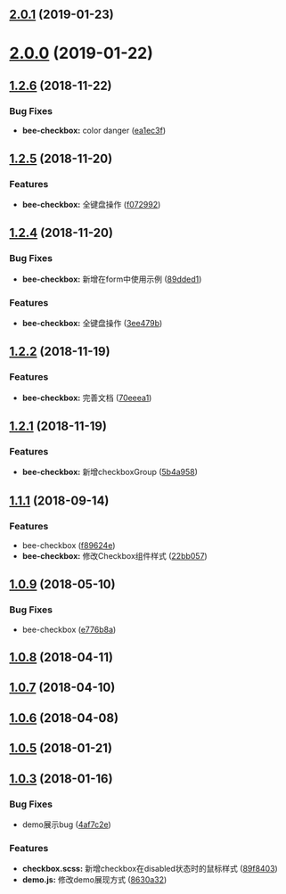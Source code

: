 <a name="2.0.1"></a>
## [2.0.1](https://github.com/tinper-bee/checkbox/compare/v2.0.0...v2.0.1) (2019-01-23)



<a name="2.0.0"></a>
# [2.0.0](https://github.com/tinper-bee/checkbox/compare/v1.2.6...v2.0.0) (2019-01-22)



<a name="1.2.6"></a>
## [1.2.6](https://github.com/tinper-bee/checkbox/compare/v1.2.5...v1.2.6) (2018-11-22)


### Bug Fixes

* **bee-checkbox:** color  danger ([ea1ec3f](https://github.com/tinper-bee/checkbox/commit/ea1ec3f))



<a name="1.2.5"></a>
## [1.2.5](https://github.com/tinper-bee/checkbox/compare/v1.2.4...v1.2.5) (2018-11-20)


### Features

* **bee-checkbox:** 全键盘操作 ([f072992](https://github.com/tinper-bee/checkbox/commit/f072992))



<a name="1.2.4"></a>
## [1.2.4](https://github.com/tinper-bee/checkbox/compare/v1.2.2...v1.2.4) (2018-11-20)


### Bug Fixes

* **bee-checkbox:** 新增在form中使用示例 ([89dded1](https://github.com/tinper-bee/checkbox/commit/89dded1))


### Features

* **bee-checkbox:** 全键盘操作 ([3ee479b](https://github.com/tinper-bee/checkbox/commit/3ee479b))



<a name="1.2.2"></a>
## [1.2.2](https://github.com/tinper-bee/checkbox/compare/v1.2.1...v1.2.2) (2018-11-19)


### Features

* **bee-checkbox:** 完善文档 ([70eeea1](https://github.com/tinper-bee/checkbox/commit/70eeea1))



<a name="1.2.1"></a>
## [1.2.1](https://github.com/tinper-bee/checkbox/compare/v1.1.1...v1.2.1) (2018-11-19)


### Features

* **bee-checkbox:** 新增checkboxGroup ([5b4a958](https://github.com/tinper-bee/checkbox/commit/5b4a958))



<a name="1.1.1"></a>
## [1.1.1](https://github.com/tinper-bee/checkbox/compare/v1.0.10...v1.1.1) (2018-09-14)


### Features

* bee-checkbox ([f89624e](https://github.com/tinper-bee/checkbox/commit/f89624e))
* **bee-checkbox:** 修改Checkbox组件样式 ([22bb057](https://github.com/tinper-bee/checkbox/commit/22bb057))



<a name="1.0.9"></a>
## [1.0.9](https://github.com/tinper-bee/checkbox/compare/v1.0.8...v1.0.9) (2018-05-10)


### Bug Fixes

* bee-checkbox ([e776b8a](https://github.com/tinper-bee/checkbox/commit/e776b8a))



<a name="1.0.8"></a>
## [1.0.8](https://github.com/tinper-bee/checkbox/compare/v1.0.7...v1.0.8) (2018-04-11)



<a name="1.0.7"></a>
## [1.0.7](https://github.com/tinper-bee/checkbox/compare/v1.0.6...v1.0.7) (2018-04-10)



<a name="1.0.6"></a>
## [1.0.6](https://github.com/tinper-bee/checkbox/compare/v1.0.5...v1.0.6) (2018-04-08)



<a name="1.0.5"></a>
## [1.0.5](https://github.com/tinper-bee/checkbox/compare/v1.0.3...v1.0.5) (2018-01-21)



<a name="1.0.3"></a>
## [1.0.3](https://github.com/tinper-bee/checkbox/compare/4af7c2e...v1.0.3) (2018-01-16)


### Bug Fixes

* demo展示bug ([4af7c2e](https://github.com/tinper-bee/checkbox/commit/4af7c2e))


### Features

* **checkbox.scss:** 新增checkbox在disabled状态时的鼠标样式 ([89f8403](https://github.com/tinper-bee/checkbox/commit/89f8403))
* **demo.js:** 修改demo展现方式 ([8630a32](https://github.com/tinper-bee/checkbox/commit/8630a32))




